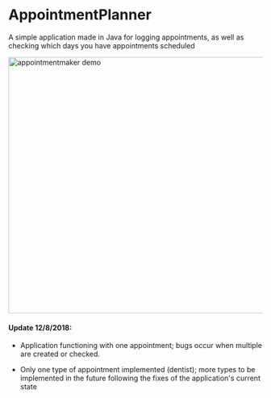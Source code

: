 # AppointmentPlanner
A simple application made in Java for logging appointments, as well as checking which days you have appointments scheduled

<img width="509" alt="appointmentmaker demo" src="https://user-images.githubusercontent.com/26355832/49692304-f517f480-fb0b-11e8-90d7-55a547cb76f7.PNG">


#### Update 12/8/2018:
 - Application functioning with one appointment; bugs occur when multiple are created or checked.
  
 - Only one type of appointment implemented (dentist); more types to be implemented in the future following the fixes of the application's      current state
